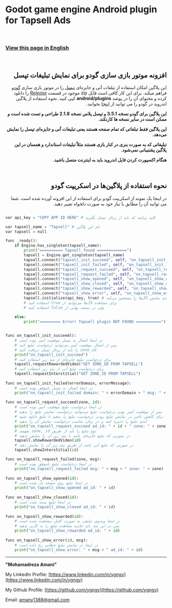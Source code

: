 # Godot game engine Android plugin for Tapsell Ads

<br>

### [View this page in English](README_EN.md)


<br>

<div dir="rtl">

## افزونه موتور بازی سازی گودو برای نمایش تبلیغات تپسل

 
این پلاگین امکان استفاده از تبلغات آنی و جایزه‌ای   [تپسل](https://tapsell.ir) را در موتور بازی سازی [گودو](https://godotengine.org) فراهم میکند.
برای این کار کافی است فایل zip موجود در قسمت [*Release*](https://github.com/ygngy/godot-tapsell/releases) را دانلود کرده و محتوای آن را در پوشه **android/plugins** کپی کنید. نحوه استفاده از پلاگین اندروید در گودو را می توانید از [اینجا](https://docs.godotengine.org/en/stable/tutorials/plugins/android/android_plugin.html#loading-and-using-an-android-plugin) بخوانید.


**این پلاگین برای گودو نسخه 3.5.1 و تپسل پلاس نسخه 2.1.8 طراحی و تست شده است و ممکن است در سایر نسخه ها کارنکند.**


**این پلاگین فقط تبلغاتی که تمام صفحه هستند یعنی تبلیغات آنی و جایزه‌ای تپسل را نمایش می‌دهد.**


**تبلیغاتی که به صورت بنری در کنار بازی هستند مثلاً تبلیغات استاندارد و همسان در این پلاگین پشتیبانی نمی‌شود.**


**هنگام اکسپورت کردن فایل اندروید باید به اینترنت متصل باشید.**

<br>

## نحوه استفاده از پلاگین‌ها در اسکریپت گودو 

در اینجا یک نمونه از اسکریپت گودو برای استفاده از این افزونه آورده شده است. شما می توانید آن را مطابق با نیاز خود به صورت دلخواه تغییر دهید.

</div>

```python

var api_key = "COPY APP ID HERE" # کلید برنامه که باید از پرتال تپسل بگیرید

var tapsell_name = "Tapsell" # نام این پلاگین
var tapsell = null

func _ready():
	if Engine.has_singleton(tapsell_name):
		print("========== Tapsell found =============")
		tapsell = Engine.get_singleton(tapsell_name)
		tapsell.connect("tapsell_init_succeed", self, "on_tapsell_init_succeed") # ()
		tapsell.connect("tapsell_init_failed", self, "on_tapsell_init_failed")   # (errorDomain, errorMessage)
		tapsell.connect("tapsell_request_succeed", self, "on_tapsell_request_succeed") # (zone, advertise_id)
		tapsell.connect("tapsell_request_failed", self, "on_tapsell_request_failed") # (zone, errorMessage)
		tapsell.connect("tapsell_show_opened", self, "on_tapsell_show_opened") # (advertise_id)
		tapsell.connect("tapsell_show_closed", self, "on_tapsell_show_closed") # (advertise_id)
		tapsell.connect("tapsell_show_rewarded", self, "on_tapsell_show_rewarded") # (advertise_id)
		tapsell.connect("tapsell_show_error", self, "on_tapsell_show_error") # (advertise_id, errorMessage)
		tapsell.initialize(api_key, true) # پارامتر اول کلید برنامه و پارامتر دوم نمایش یا عدم نمایش لاگ‌ها را مشخص می‌کند
		# استفاده کنید true برای مشاهده لاگ‌ها می‌توانید از
		# استفاده کنید false ولی در نسخه نهایی از
	
	else:
		print("========= Error! Tapsell plugin NOT FOUND ===========")


func on_tapsell_init_succeed():
	# در اینجا اتصال به تپسل موفقیت آمیز بوده است
	# پس از اتصال موفقیت آمیز می‌توانید درخواست تبلیغ کنید
	# را باید از پرتال تپسل دریافت کنید zone_id
	print("on_tapsell_init_succeed")
	# برای درخواست تبلیغ جایزه‌ای از متد زیر استفاده کنید
	tapsell.requestRewardedVideo("GET ZONE_ID FROM TAPSELL")
	# برای درخواست تبلیغ آنی از متد زیر استفاده کنید
	tapsell.requestInterstitial("GET ZONE_ID FROM TAPSELL")
	
func on_tapsell_init_failed(errorDomain, errorMessage):
	# در اینجا اتصال به تپسل ناموفق بوده است
	print("on_tapsell_init_failed domain: " + errorDomain + " msg: " + errorMessage)
	
func on_tapsell_request_succeed(zone, id):
	# در اینجا درخواست تبلیغ موفقیت آمیز بوده است
	# پس از موفقیت آمیز بودن درخواست تبلیغ می‌توانید درخواست نمایش تبلیغ را بدهید
	# برای کاهش تاخیر در نمایش تبلیغ زودتر درخواست تبلیغ را بدهید تا تبلیغ دانلود شود
	# آیدی تبلیغ را ذخیره کنید و در زمان مناسب درخواست نمایش آن را بدهید
	print("on_tapsell_request_succeed ad_id: " + id + " zone: " + zone)
	# بفهمید zone, id نوع تبلیغ را باید از طریق
	# در صورتی که تبلیغ جایزه‌ای باشد با متد زیر آن را نمایش بدهید
	tapsell.showRewardedVideo(id)
	# در صورتی که تبلیغ آنی باشد از طریق متد زیر آن را نمایش دهید
	tapsell.showInterstitial(id)

func on_tapsell_request_failed(zone, msg):
	# در اینجا درخواست تبلیغ ناموفق بوده است
	print("on_tapsell_request_failed msg: " + msg + " zone: " + zone)
	
func on_tapsell_show_opened(id):
	# در اینجا تبلیغ روی صفحه باز شده است
	print("on_tapsell_show_opened ad_id: " + id)	
	
func on_tapsell_show_closed(id):
	# در اینحا تبلیغ بسته شده است
	print("on_tapsell_show_closed ad_id: " + id)	
	
func on_tapsell_show_rewarded(id):
	# در اینجا ویدیوی تبلیغی به صورت کامل مشاهده شده است
	# پس در این متد باید جایزه مشاهده تبلیغ را به کاربر بدهید
	print("on_tapsell_show_rewarded ad_id: " + id)	
	
func on_tapsell_show_error(id, msg):
	# در اینجا در نمایش تبلیغ خطایی رخ داده است
	print("on_tapsell_show_error: " + msg + " ad_id: " + id)		


```


---------------------------------------------------------------------------


**"Mohamadreza Amani"**  

My LinkedIn Profile: [https://www.linkedin.com/in/ygngy](https://www.linkedin.com/in/ygngy)

My Github Profile: [https://github.com/ygngy](https://github.com/ygngy)  

Email:  [amany1388@gmail.com](mailto:amany1388@gmail.com)
